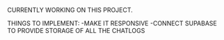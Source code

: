 CURRENTLY WORKING ON THIS PROJECT.

THINGS TO IMPLEMENT:
-MAKE IT RESPONSIVE
-CONNECT SUPABASE TO PROVIDE STORAGE OF ALL THE CHATLOGS
